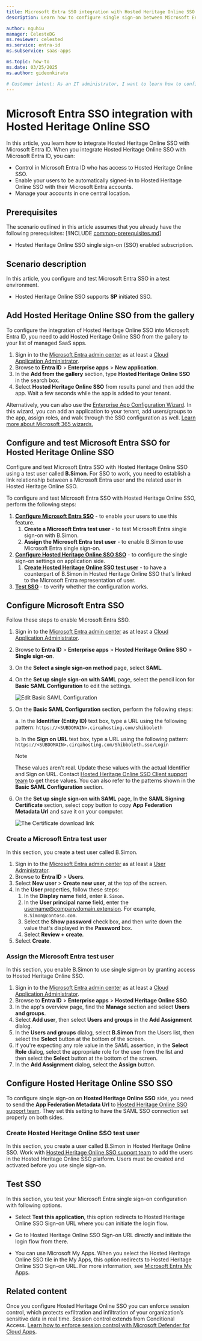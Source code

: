```yaml
---
title: Microsoft Entra SSO integration with Hosted Heritage Online SSO
description: Learn how to configure single sign-on between Microsoft Entra ID and Hosted Heritage Online SSO.

author: nguhiu
manager: CelesteDG
ms.reviewer: celested
ms.service: entra-id
ms.subservice: saas-apps

ms.topic: how-to
ms.date: 03/25/2025
ms.author: gideonkiratu

# Customer intent: As an IT administrator, I want to learn how to configure single sign-on between Microsoft Entra ID and Hosted Heritage Online SSO so that I can control who has access to Hosted Heritage Online SSO, enable automatic sign-in with Microsoft Entra accounts, and manage my accounts in one central location.
---
```


# Microsoft Entra SSO integration with Hosted Heritage Online SSO

In this article,  you learn how to integrate Hosted Heritage Online SSO with Microsoft Entra ID. When you integrate Hosted Heritage Online SSO with Microsoft Entra ID, you can:

* Control in Microsoft Entra ID who has access to Hosted Heritage Online SSO.
* Enable your users to be automatically signed-in to Hosted Heritage Online SSO with their Microsoft Entra accounts.
* Manage your accounts in one central location.

## Prerequisites
The scenario outlined in this article assumes that you already have the following prerequisites:
[!INCLUDE [common-prerequisites.md](~/identity/saas-apps/includes/common-prerequisites.md)]
* Hosted Heritage Online SSO single sign-on (SSO) enabled subscription.

## Scenario description

In this article,  you configure and test Microsoft Entra SSO in a test environment.

* Hosted Heritage Online SSO supports **SP** initiated SSO.

## Add Hosted Heritage Online SSO from the gallery

To configure the integration of Hosted Heritage Online SSO into Microsoft Entra ID, you need to add Hosted Heritage Online SSO from the gallery to your list of managed SaaS apps.

1. Sign in to the [Microsoft Entra admin center](https://entra.microsoft.com) as at least a [Cloud Application Administrator](~/identity/role-based-access-control/permissions-reference.md#cloud-application-administrator).
1. Browse to **Entra ID** > **Enterprise apps** > **New application**.
1. In the **Add from the gallery** section, type **Hosted Heritage Online SSO** in the search box.
1. Select **Hosted Heritage Online SSO** from results panel and then add the app. Wait a few seconds while the app is added to your tenant.

 Alternatively, you can also use the [Enterprise App Configuration Wizard](https://portal.office.com/AdminPortal/home?Q=Docs#/azureadappintegration). In this wizard, you can add an application to your tenant, add users/groups to the app, assign roles, and walk through the SSO configuration as well. [Learn more about Microsoft 365 wizards.](/microsoft-365/admin/misc/azure-ad-setup-guides)

<a name='configure-and-test-azure-ad-sso-for-hosted-heritage-online-sso'></a>

## Configure and test Microsoft Entra SSO for Hosted Heritage Online SSO

Configure and test Microsoft Entra SSO with Hosted Heritage Online SSO using a test user called **B.Simon**. For SSO to work, you need to establish a link relationship between a Microsoft Entra user and the related user in Hosted Heritage Online SSO.

To configure and test Microsoft Entra SSO with Hosted Heritage Online SSO, perform the following steps:

1. **[Configure Microsoft Entra SSO](#configure-azure-ad-sso)** - to enable your users to use this feature.
    1. **Create a Microsoft Entra test user** - to test Microsoft Entra single sign-on with B.Simon.
    1. **Assign the Microsoft Entra test user** - to enable B.Simon to use Microsoft Entra single sign-on.
1. **[Configure Hosted Heritage Online SSO SSO](#configure-hosted-heritage-online-sso-sso)** - to configure the single sign-on settings on application side.
    1. **[Create Hosted Heritage Online SSO test user](#create-hosted-heritage-online-sso-test-user)** - to have a counterpart of B.Simon in Hosted Heritage Online SSO that's linked to the Microsoft Entra representation of user.
1. **[Test SSO](#test-sso)** - to verify whether the configuration works.

<a name='configure-azure-ad-sso'></a>

## Configure Microsoft Entra SSO

Follow these steps to enable Microsoft Entra SSO.

1. Sign in to the [Microsoft Entra admin center](https://entra.microsoft.com) as at least a [Cloud Application Administrator](~/identity/role-based-access-control/permissions-reference.md#cloud-application-administrator).
1. Browse to **Entra ID** > **Enterprise apps** > **Hosted Heritage Online SSO** > **Single sign-on**.
1. On the **Select a single sign-on method** page, select **SAML**.
1. On the **Set up single sign-on with SAML** page, select the pencil icon for **Basic SAML Configuration** to edit the settings.

   ![Edit Basic SAML Configuration](common/edit-urls.png)

1. On the **Basic SAML Configuration** section, perform the following steps:

    a. In the **Identifier (Entity ID)** text box, type a URL using the following pattern:
    `https://<SUBDOMAIN>.cirqahosting.com/shibboleth`

    b. In the **Sign on URL** text box, type a URL using the following pattern:
    `https://<SUBDOMAIN>.cirqahosting.com/Shibboleth.sso/Login`

	> [!NOTE]
	> These values aren't real. Update these values with the actual Identifier and Sign on URL. Contact [Hosted Heritage Online SSO Client support team](mailto:support@isoxford.com) to get these values. You can also refer to the patterns shown in the **Basic SAML Configuration** section.

1. On the **Set up single sign-on with SAML** page, In the **SAML Signing Certificate** section, select copy button to copy **App Federation Metadata Url** and save it on your computer.

	![The Certificate download link](common/copy-metadataurl.png)

<a name='create-an-azure-ad-test-user'></a>

### Create a Microsoft Entra test user

In this section, you create a test user called B.Simon.

1. Sign in to the [Microsoft Entra admin center](https://entra.microsoft.com) as at least a [User Administrator](~/identity/role-based-access-control/permissions-reference.md#user-administrator).
1. Browse to **Entra ID** > **Users**.
1. Select **New user** > **Create new user**, at the top of the screen.
1. In the **User** properties, follow these steps:
   1. In the **Display name** field, enter `B.Simon`.  
   1. In the **User principal name** field, enter the username@companydomain.extension. For example, `B.Simon@contoso.com`.
   1. Select the **Show password** check box, and then write down the value that's displayed in the **Password** box.
   1. Select **Review + create**.
1. Select **Create**.

<a name='assign-the-azure-ad-test-user'></a>

### Assign the Microsoft Entra test user

In this section, you enable B.Simon to use single sign-on by granting access to Hosted Heritage Online SSO.

1. Sign in to the [Microsoft Entra admin center](https://entra.microsoft.com) as at least a [Cloud Application Administrator](~/identity/role-based-access-control/permissions-reference.md#cloud-application-administrator).
1. Browse to **Entra ID** > **Enterprise apps** > **Hosted Heritage Online SSO**.
1. In the app's overview page, find the **Manage** section and select **Users and groups**.
1. Select **Add user**, then select **Users and groups** in the **Add Assignment** dialog.
1. In the **Users and groups** dialog, select **B.Simon** from the Users list, then select the **Select** button at the bottom of the screen.
1. If you're expecting any role value in the SAML assertion, in the **Select Role** dialog, select the appropriate role for the user from the list and then select the **Select** button at the bottom of the screen.
1. In the **Add Assignment** dialog, select the **Assign** button.

## Configure Hosted Heritage Online SSO SSO

To configure single sign-on on **Hosted Heritage Online SSO** side, you need to send the **App Federation Metadata Url** to [Hosted Heritage Online SSO support team](mailto:support@isoxford.com). They set this setting to have the SAML SSO connection set properly on both sides.

### Create Hosted Heritage Online SSO test user

In this section, you create a user called B.Simon in Hosted Heritage Online SSO. Work with [Hosted Heritage Online SSO support team](mailto:support@isoxford.com) to add the users in the Hosted Heritage Online SSO platform. Users must be created and activated before you use single sign-on.

## Test SSO 

In this section, you test your Microsoft Entra single sign-on configuration with following options. 

* Select **Test this application**, this option redirects to Hosted Heritage Online SSO Sign-on URL where you can initiate the login flow. 

* Go to Hosted Heritage Online SSO Sign-on URL directly and initiate the login flow from there.

* You can use Microsoft My Apps. When you select the Hosted Heritage Online SSO tile in the My Apps, this option redirects to Hosted Heritage Online SSO Sign-on URL. For more information, see [Microsoft Entra My Apps](/azure/active-directory/manage-apps/end-user-experiences#azure-ad-my-apps).

## Related content

Once you configure Hosted Heritage Online SSO you can enforce session control, which protects exfiltration and infiltration of your organization’s sensitive data in real time. Session control extends from Conditional Access. [Learn how to enforce session control with Microsoft Defender for Cloud Apps](/cloud-app-security/proxy-deployment-aad).
